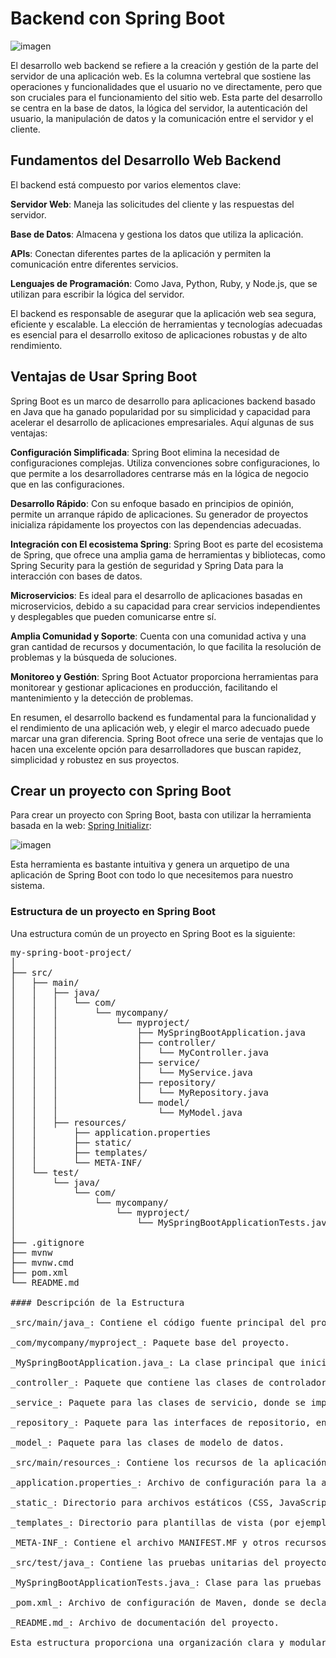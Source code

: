 # Backend con Spring Boot

![imagen](https://cursosdedesarrollo.com/wp-content/uploads/2022/03/spring-boot.png "Imagen: Logo de SpringBoot")

El desarrollo web backend se refiere a la creación y gestión de la parte del servidor de una aplicación web. Es la columna vertebral que sostiene las operaciones y funcionalidades que el usuario no ve directamente, pero que son cruciales para el funcionamiento del sitio web. Esta parte del desarrollo se centra en la base de datos, la lógica del servidor, la autenticación del usuario, la manipulación de datos y la comunicación entre el servidor y el cliente.

## Fundamentos del Desarrollo Web Backend

El backend está compuesto por varios elementos clave:

**Servidor Web**: Maneja las solicitudes del cliente y las respuestas del servidor.

**Base de Datos**: Almacena y gestiona los datos que utiliza la aplicación.

**APIs**: Conectan diferentes partes de la aplicación y permiten la comunicación entre diferentes servicios.

**Lenguajes de Programación**: Como Java, Python, Ruby, y Node.js, que se utilizan para escribir la lógica del servidor.

El backend es responsable de asegurar que la aplicación web sea segura, eficiente y escalable. La elección de herramientas y tecnologías adecuadas es esencial para el desarrollo exitoso de aplicaciones robustas y de alto rendimiento.

## Ventajas de Usar Spring Boot

Spring Boot es un marco de desarrollo para aplicaciones backend basado en Java que ha ganado popularidad por su simplicidad y capacidad para acelerar el desarrollo de aplicaciones empresariales. Aquí algunas de sus ventajas:

**Configuración Simplificada**: Spring Boot elimina la necesidad de configuraciones complejas. Utiliza convenciones sobre configuraciones, lo que permite a los desarrolladores centrarse más en la lógica de negocio que en las configuraciones.

**Desarrollo Rápido**: Con su enfoque basado en principios de opinión, permite un arranque rápido de aplicaciones. Su generador de proyectos inicializa rápidamente los proyectos con las dependencias adecuadas.

**Integración con El ecosistema Spring**: Spring Boot es parte del ecosistema de Spring, que ofrece una amplia gama de herramientas y bibliotecas, como Spring Security para la gestión de seguridad y Spring Data para la interacción con bases de datos.

**Microservicios**: Es ideal para el desarrollo de aplicaciones basadas en microservicios, debido a su capacidad para crear servicios independientes y desplegables que pueden comunicarse entre sí.

**Amplia Comunidad y Soporte**: Cuenta con una comunidad activa y una gran cantidad de recursos y documentación, lo que facilita la resolución de problemas y la búsqueda de soluciones.

**Monitoreo y Gestión**: Spring Boot Actuator proporciona herramientas para monitorear y gestionar aplicaciones en producción, facilitando el mantenimiento y la detección de problemas.

En resumen, el desarrollo backend es fundamental para la funcionalidad y el rendimiento de una aplicación web, y elegir el marco adecuado puede marcar una gran diferencia. Spring Boot ofrece una serie de ventajas que lo hacen una excelente opción para desarrolladores que buscan rapidez, simplicidad y robustez en sus proyectos.

## Crear un proyecto con Spring Boot

Para crear un proyecto con Spring Boot, basta con utilizar la herramienta basada en la web: [Spring Initializr](https://start.spring.io/):

![imagen](https://media.geeksforgeeks.org/wp-content/cdn-uploads/20230407111514/Spring-Cloud-1.png "Imagen: Herramienta para crear proyectos de Spring Boot")

Esta herramienta es bastante intuitiva y genera un arquetipo de una aplicación de Spring Boot con todo lo que necesitemos para nuestro sistema.

### Estructura de un proyecto en Spring Boot

Una estructura común de un proyecto en Spring Boot es la siguiente:
<pre>
my-spring-boot-project/
│
├── src/
│   ├── main/
│   │   ├── java/
│   │   │   └── com/
│   │   │       └── mycompany/
│   │   │           └── myproject/
│   │   │               ├── MySpringBootApplication.java
│   │   │               ├── controller/
│   │   │               │   └── MyController.java
│   │   │               ├── service/
│   │   │               │   └── MyService.java
│   │   │               ├── repository/
│   │   │               │   └── MyRepository.java
│   │   │               └── model/
│   │   │                   └── MyModel.java
│   │   ├── resources/
│   │       ├── application.properties
│   │       ├── static/
│   │       ├── templates/
│   │       └── META-INF/
│   └── test/
│       └── java/
│           └── com/
│               └── mycompany/
│                   └── myproject/
│                       └── MySpringBootApplicationTests.java
│
├── .gitignore
├── mvnw
├── mvnw.cmd
├── pom.xml
└── README.md

#### Descripción de la Estructura

_src/main/java_: Contiene el código fuente principal del proyecto.

_com/mycompany/myproject_: Paquete base del proyecto.

_MySpringBootApplication.java_: La clase principal que inicia la aplicación Spring Boot.

_controller_: Paquete que contiene las clases de controladores, encargados de manejar las solicitudes HTTP.

_service_: Paquete para las clases de servicio, donde se implementa la lógica de negocio.

_repository_: Paquete para las interfaces de repositorio, encargadas de la interacción con la base de datos.

_model_: Paquete para las clases de modelo de datos.

_src/main/resources_: Contiene los recursos de la aplicación.

_application.properties_: Archivo de configuración para la aplicación.

_static_: Directorio para archivos estáticos (CSS, JavaScript, imágenes).

_templates_: Directorio para plantillas de vista (por ejemplo, archivos Thymeleaf).

_META-INF_: Contiene el archivo MANIFEST.MF y otros recursos de configuración.

_src/test/java_: Contiene las pruebas unitarias del proyecto.

_MySpringBootApplicationTests.java_: Clase para las pruebas de la aplicación.

_pom.xml_: Archivo de configuración de Maven, donde se declaran las dependencias y plugins del proyecto.

_README.md_: Archivo de documentación del proyecto.

Esta estructura proporciona una organización clara y modular, que facilita el mantenimiento y la escalabilidad del proyecto.


